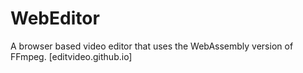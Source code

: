 # WebEditor

A browser based video editor that uses the WebAssembly version of FFmpeg. [editvideo.github.io]
